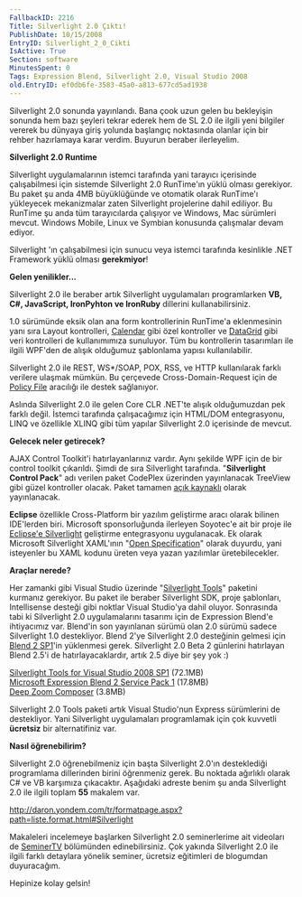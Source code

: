 ```yaml
---
FallbackID: 2216
Title: Silverlight 2.0 Çıktı!
PublishDate: 10/15/2008
EntryID: Silverlight_2_0_Cikti
IsActive: True
Section: software
MinutesSpent: 0
Tags: Expression Blend, Silverlight 2.0, Visual Studio 2008
old.EntryID: ef0db6fe-3583-45a0-a813-677cd5ad1938
---
```

Silverlight 2.0 sonunda yayınlandı. Bana çook uzun gelen bu bekleyişin
sonunda hem bazı şeyleri tekrar ederek hem de SL 2.0 ile ilgili yeni
bilgiler vererek bu dünyaya giriş yolunda başlangıç noktasında olanlar
için bir rehber hazırlamaya karar verdim. Buyurun beraber ilerleyelim.

**Silverlight 2.0 Runtime**

Silverlight uygulamalarının istemci tarafında yani tarayıcı içerisinde
çalışabilmesi için sistemde Silverlight 2.0 RunTime'ın yüklü olması
gerekiyor. Bu paket şu anda 4MB büyüklüğünde ve otomatik olarak
RunTime'ı yükleyecek mekanizmalar zaten Silverlight projelerine dahil
ediliyor. Bu RunTime şu anda tüm tarayıcılarda çalışıyor ve Windows, Mac
sürümleri mevcut. Windows Mobile, Linux ve Symbian konusunda çalışmalar
devam ediyor.

Silverlight 'ın çalışabilmesi için sunucu veya istemci tarafında
kesinlikle .NET Framework yüklü olması **gerekmiyor**!

**Gelen yenilikler...**

Silverlight 2.0 ile beraber artık Silverlight uygulamaları programlarken
**VB, C\#, JavaScript, IronPyhton ve IronRuby** dillerini
kullanabilirsiniz.

1.0 sürümünde eksik olan ana form kontrollerinin RunTime'a eklenmesinin
yanı sıra Layout kontrolleri,
[Calendar](http://daron.yondem.com/tr/post/6baea5ad-5be9-48e9-bf60-3077c691c3cc)
gibi özel kontroller ve
[DataGrid](http://daron.yondem.com/tr/post/fdba63c3-cf68-4f61-9527-aef452123c3b)
gibi veri kontrolleri de kullanımımıza sunuluyor. Tüm bu kontrollerin
tasarımları ile ilgili WPF'den de alışık olduğumuz şablonlama yapısı
kullanılabilir.

Silverlight 2.0 ile REST, WS\*/SOAP, POX, RSS, ve HTTP kullanılarak
farklı verilere ulaşmak mümkün. Bu çerçevede Cross-Domain-Request için
de [Policy
File](http://daron.yondem.com/tr/post/4bfde604-04ab-427c-81cb-fc775b72f912)
aracılığı ile destek sağlanıyor.

Aslında Silverlight 2.0 ile gelen Core CLR .NET'te alışık olduğumuzdan
pek farklı değil. İstemci tarafında çalışacağımız için HTML/DOM
entegrasyonu, LINQ ve özellikle XLINQ gibi tüm yapılar Silverlight 2.0
içerisinde de mevcut.

**Gelecek neler getirecek?**

AJAX Control Toolkit'i hatırlayanlarınız vardır. Aynı şekilde WPF için
de bir control toolkit çıkarıldı. Şimdi de sıra Silverlight tarafında.
"**Silverlight Control Pack**" adı verilen paket CodePlex üzerinden
yayınlanacak TreeView gibi güzel kontroller olacak. Paket tamamen [açık
kaynaklı](http://www.opensource.org/licenses/ms-pl.html) olarak
yayınlanacak.

**Eclipse** özellikle Cross-Platform bir yazılım geliştirme aracı olarak
bilinen IDE'lerden biri. Microsoft sponsorluğunda ilerleyen Soyotec'e
ait bir proje ile [Eclipse'e Silverlight](http://www.eclipse4sl.org/)
geliştirme entegrasyonu uygulanacak. Ek olarak Microsoft Silverlight
XAML'ının "[Open
Specification](http://www.microsoft.com/interop/osp/default.mspx)"
olarak duyurdu, yani isteyenler bu XAML kodunu üreten veya yazan
yazılımlar üretebilecekler.

**Araçlar nerede?**

Her zamanki gibi Visual Studio üzerinde "[Silverlight
Tools](http://go.microsoft.com/fwlink/?LinkId=129043)" paketini kurmanız
gerekiyor. Bu paket ile beraber Silverlight SDK, proje şablonları,
Intellisense desteği gibi noktlar Visual Studio'ya dahil oluyor.
Sonrasında tabi ki Silverlight 2.0 uygulamalarını tasarımı için de
Expression Blend'e ihtiyacımız var. Blend'in son yayınlanan sürümü olan
2.0 sürümü sadece Silverlight 1.0 destekliyor. Blend 2'ye Silverlight
2.0 desteğinin gelmesi için [Blend 2
SP1](http://www.microsoft.com/downloads/details.aspx?FamilyId=EB9B5C48-BA2B-4C39-A1C3-135C60BBBE66&amp;displaylang=en)'in
yüklenmesi gerek. Silverlight 2.0 Beta 2 günlerini hatırlayan Blend
2.5'i de hatırlayacaklardır, artık 2.5 diye bir şey yok :)

[Silverlight Tools for Visual Studio 2008
SP1](http://go.microsoft.com/fwlink/?LinkId=129043) (72.1MB)\
 [Microsoft Expression Blend 2 Service Pack
1](http://www.microsoft.com/downloads/details.aspx?FamilyId=EB9B5C48-BA2B-4C39-A1C3-135C60BBBE66&displaylang=en)
(17.8MB)\
 [Deep Zoom
Composer](http://www.microsoft.com/downloads/details.aspx?FamilyID=457B17B7-52BF-4BDA-87A3-FA8A4673F8BF&displaylang=en)
(3.8MB)

Silverlight 2.0 Tools paketi artık Visual Studio'nun Express sürümlerini
de destekliyor. Yani Silverlight uygulamaları programlamak için çok
kuvvetli **ücretsiz** bir alternatifiniz var.

**Nasıl öğrenebilirim?**

Silverlight 2.0 öğrenebilmeniz için başta Silverlight 2.0'ın
desteklediği programlama dillerinden birini öğrenmeniz gerek. Bu noktada
ağırlıklı olarak C\# ve VB karşımıza çıkacaktır. Aşağıdaki adreste benim
şu anda Silverlight 2.0 ile ilgili toplam **55** makalem var.

<http://daron.yondem.com/tr/formatpage.aspx?path=liste.format.html#Silverlight>

Makaleleri incelemeye başlarken Silverlight 2.0 seminerlerime ait
videoları de
[SeminerTV](http://daron.yondem.com/tr/formatpage.aspx?path=seminertv.format.html)
bölümünden edinebilirsiniz. Çok yakında Silverlight 2.0 ile ilgili
farklı detaylara yönelik seminer, ücretsiz eğitimleri de blogumdan
duyuracağım.

Hepinize kolay gelsin!


